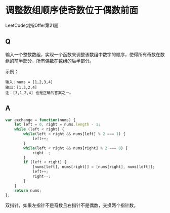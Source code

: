 # 调整数组顺序使奇数位于偶数前面
LeetCode剑指Offer第21题

## Q
输入一个整数数组，实现一个函数来调整该数组中数字的顺序，使得所有奇数在数组的前半部分，所有偶数在数组的后半部分。

示例：
```
输入：nums = [1,2,3,4]
输出：[1,3,2,4] 
注：[3,1,2,4] 也是正确的答案之一。
```


## A
```javascript
var exchange = function(nums) {
    let left = 0, right = nums.length - 1;
    while (left < right) {
        while(left < right && nums[left] % 2 === 1) {
            left++;
        }
        while(left < right && nums[right] % 2 === 0) {
            right--;
        }
        if (left < right) {
            [nums[left], nums[right]] = [nums[right], nums[left]];
            left++;
            right--;
        }
    }
    return nums;
};
```
双指针，如果左指针不是奇数且右指针不是偶数，交换两个指针数。